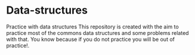 # Data-structures
Practice with data structures
This repository is created with the aim to practice most of the commons data structures and some problems related with that.
You know because if you do not practice you will be out of practice!.
